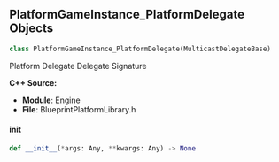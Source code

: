 ## PlatformGameInstance_PlatformDelegate Objects

```python
class PlatformGameInstance_PlatformDelegate(MulticastDelegateBase)
```

Platform Delegate  Delegate Signature

**C++ Source:**

- **Module**: Engine
- **File**: BlueprintPlatformLibrary.h

<a id="unreal.PlatformGameInstance_PlatformDelegate.__init__"></a>

#### __init__

```python
def __init__(*args: Any, **kwargs: Any) -> None
```

<a id="unreal.PlatformGameInstance_PlatformFailedToRegisterForRemoteNotificationsDelegate"></a>